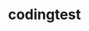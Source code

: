 ---
title: "codingtest"
permalink: /categories/codingtest/
layout: category
author_profile: true
taxonomy: codingtest
---